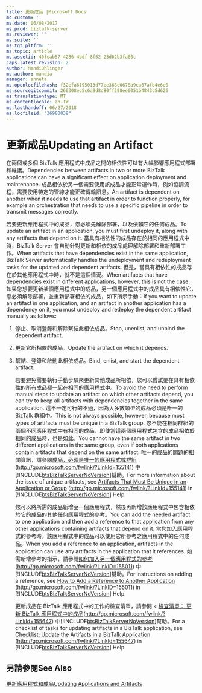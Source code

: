 ```yaml
---
title: 更新成品 |Microsoft Docs
ms.custom: ''
ms.date: 06/08/2017
ms.prod: biztalk-server
ms.reviewer: ''
ms.suite: ''
ms.tgt_pltfrm: ''
ms.topic: article
ms.assetid: 40feab57-4286-4bdf-8f52-25d02b3fa60c
caps.latest.revision: 2
author: MandiOhlinger
ms.author: mandia
manager: anneta
ms.openlocfilehash: f32efa6195013d77ee368c0678a9ca67afb4e6e0
ms.sourcegitcommit: 266308ec5c6a9d8d80ff298ee6051b4843c5d626
ms.translationtype: MT
ms.contentlocale: zh-TW
ms.lasthandoff: 06/27/2018
ms.locfileid: "36980039"
---
```

# <a name="updating-an-artifact"></a><span data-ttu-id="8f0cf-102">更新成品</span><span class="sxs-lookup"><span data-stu-id="8f0cf-102">Updating an Artifact</span></span>
<span data-ttu-id="8f0cf-103">在兩個或多個 BizTalk 應用程式中成品之間的相依性可以有大幅影響應用程式部署和維護。</span><span class="sxs-lookup"><span data-stu-id="8f0cf-103">Dependencies between artifacts in two or more BizTalk applications can have a significant effect on application deployment and maintenance.</span></span> <span data-ttu-id="8f0cf-104">成品相依於另一個需要使用該成品才能正常運作時，例如協調流程，需要使用特定的管線才能正確傳輸訊息。</span><span class="sxs-lookup"><span data-stu-id="8f0cf-104">An artifact is dependent on another when it needs to use that artifact in order to function properly, for example an orchestration that needs to use a specific pipeline in order to transmit messages correctly.</span></span>  
  
 <span data-ttu-id="8f0cf-105">若要更新應用程式中的成品，您必須先解除部署，以及依賴它的任何成品。</span><span class="sxs-lookup"><span data-stu-id="8f0cf-105">To update an artifact in an application, you must first undeploy it, along with any artifacts that depend on it.</span></span> <span data-ttu-id="8f0cf-106">當具有相依性的成品存在於相同的應用程式中時，BizTalk Server 會自動針對更新和相依的成品處理解除部署和重新部署工作。</span><span class="sxs-lookup"><span data-stu-id="8f0cf-106">When artifacts that have dependencies exist in the same application, BizTalk Server automatically handles the undeployment and redeployment tasks for the updated and dependent artifacts.</span></span> <span data-ttu-id="8f0cf-107">但是，當具有相依性的成品存在於其他應用程式中時，就不是這個情況。</span><span class="sxs-lookup"><span data-stu-id="8f0cf-107">When artifacts that have dependencies exist in different applications, however, this is not the case.</span></span> <span data-ttu-id="8f0cf-108">如果您想要更新某個應用程式中的成品，另一個應用程式中的成品具有相依性它，您必須解除部署，並重新部署相依的成品，如下所示手動：</span><span class="sxs-lookup"><span data-stu-id="8f0cf-108">If you want to update an artifact in one application, and an artifact in another application has a dependency on it, you must undeploy and redeploy the dependent artifact manually as follows:</span></span>  
  
1. <span data-ttu-id="8f0cf-109">停止、取消登錄和解除繫結此相依成品。</span><span class="sxs-lookup"><span data-stu-id="8f0cf-109">Stop, unenlist, and unbind the dependent artifact.</span></span>  
  
2. <span data-ttu-id="8f0cf-110">更新它所相依的成品。</span><span class="sxs-lookup"><span data-stu-id="8f0cf-110">Update the artifact on which it depends.</span></span>  
  
3. <span data-ttu-id="8f0cf-111">繫結、登錄和啟動此相依成品。</span><span class="sxs-lookup"><span data-stu-id="8f0cf-111">Bind, enlist, and start the dependent artifact.</span></span>  
  
   <span data-ttu-id="8f0cf-112">若要避免需要執行手動步驟來更新其他成品所相依，您可以嘗試要在具有相依性的所有成品都一起在相同的應用程式中。</span><span class="sxs-lookup"><span data-stu-id="8f0cf-112">To avoid the need to perform manual steps to update an artifact on which other artifacts depend, you can try to keep all artifacts with dependencies together in the same application.</span></span> <span data-ttu-id="8f0cf-113">這不一定可行的不過，因為大多數類型的成品必須是唯一的 BizTalk 群組中。</span><span class="sxs-lookup"><span data-stu-id="8f0cf-113">This is not always possible, however, because most types of artifacts must be unique in a BizTalk group.</span></span> <span data-ttu-id="8f0cf-114">您不能在相同群組的兩個不同應用程式中有相同的成品，即使當這兩個應用程式包含的成品相依於相同的成品時，也是如此。</span><span class="sxs-lookup"><span data-stu-id="8f0cf-114">You cannot have the same artifact in two different applications in the same group, even if both applications contain artifacts that depend on the same artifact.</span></span> <span data-ttu-id="8f0cf-115">唯一的成品的問題的相關資訊，請參閱[成品，必須是唯一的應用程式或群組](http://go.microsoft.com/fwlink/?LinkId=155141)(<http://go.microsoft.com/fwlink/?LinkId=155141>) 中[!INCLUDE[btsBizTalkServerNoVersion](../includes/btsbiztalkservernoversion-md.md)]幫助。</span><span class="sxs-lookup"><span data-stu-id="8f0cf-115">For more information about the issue of unique artifacts, see [Artifacts That Must Be Unique in an Application or Group](http://go.microsoft.com/fwlink/?LinkId=155141) (<http://go.microsoft.com/fwlink/?LinkId=155141>) in [!INCLUDE[btsBizTalkServerNoVersion](../includes/btsbiztalkservernoversion-md.md)] Help.</span></span>  
  
   <span data-ttu-id="8f0cf-116">您可以將所需的成品新增至一個應用程式，然後再新增該應用程式中包含相依於它的成品的其他任何應用程式的參考。</span><span class="sxs-lookup"><span data-stu-id="8f0cf-116">You can add the needed artifact to one application and then add a reference to that application from any other applications containing artifacts that depend on it.</span></span> <span data-ttu-id="8f0cf-117">當您加入應用程式的參考時，該應用程式中的成品可以使用它所參考之應用程式中的任何成品。</span><span class="sxs-lookup"><span data-stu-id="8f0cf-117">When you add a reference to an application, artifacts in the application can use any artifacts in the application that it references.</span></span> <span data-ttu-id="8f0cf-118">如需新增參考的指示，請參閱[如何加入另一個應用程式的參考](http://go.microsoft.com/fwlink/?LinkID=155011)(<http://go.microsoft.com/fwlink/?LinkID=155011>) 中[!INCLUDE[btsBizTalkServerNoVersion](../includes/btsbiztalkservernoversion-md.md)]幫助。</span><span class="sxs-lookup"><span data-stu-id="8f0cf-118">For instructions on adding a reference, see [How to Add a Reference to Another Application](http://go.microsoft.com/fwlink/?LinkID=155011) (<http://go.microsoft.com/fwlink/?LinkID=155011>) in [!INCLUDE[btsBizTalkServerNoVersion](../includes/btsbiztalkservernoversion-md.md)] Help.</span></span>  
  
   <span data-ttu-id="8f0cf-119">更新成品在 BizTalk 應用程式中的工作的檢查清單，請參閱 <<c0> [ 檢查清單： 更新 BizTalk 應用程式中的成品](http://go.microsoft.com/fwlink/?LinkId=155647)(<http://go.microsoft.com/fwlink/?LinkId=155647>) 中[!INCLUDE[btsBizTalkServerNoVersion](../includes/btsbiztalkservernoversion-md.md)]幫助。</span><span class="sxs-lookup"><span data-stu-id="8f0cf-119">For a checklist of tasks for updating artifacts in a BizTalk application, see [Checklist: Update the Artifacts in a BizTalk Application](http://go.microsoft.com/fwlink/?LinkId=155647) (<http://go.microsoft.com/fwlink/?LinkId=155647>) in [!INCLUDE[btsBizTalkServerNoVersion](../includes/btsbiztalkservernoversion-md.md)] Help.</span></span>  
  
## <a name="see-also"></a><span data-ttu-id="8f0cf-120">另請參閱</span><span class="sxs-lookup"><span data-stu-id="8f0cf-120">See Also</span></span>  
 [<span data-ttu-id="8f0cf-121">更新應用程式和成品</span><span class="sxs-lookup"><span data-stu-id="8f0cf-121">Updating Applications and Artifacts</span></span>](../technical-guides/updating-applications-and-artifacts.md)